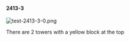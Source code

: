 #### 2413-3
![test-2413-3-0.png](https://github.com/lil-lab/nlvr/raw/master/nlvr/test/images/3/test-2413-3-0.png "test-2413-3-0.png")

There are 2 towers with a yellow block at the top